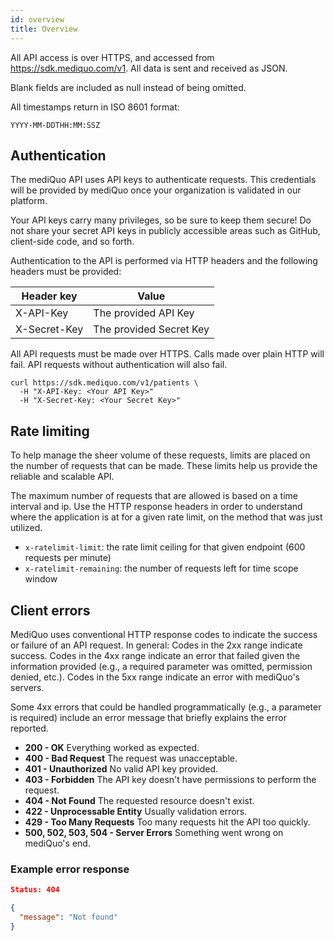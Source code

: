 ```yaml
---
id: overview
title: Overview
---
```


All API access is over HTTPS, and accessed from https://sdk.mediquo.com/v1. All data is sent and received as JSON.

Blank fields are included as null instead of being omitted.

All timestamps return in ISO 8601 format:

```
YYYY-MM-DDTHH:MM:SSZ
```

## Authentication

The mediQuo API uses API keys to authenticate requests. This credentials will be provided by mediQuo once your organization is validated in our platform.

Your API keys carry many privileges, so be sure to keep them secure! Do not share your secret API keys in publicly accessible areas such as GitHub, client-side code, and so forth.

Authentication to the API is performed via HTTP headers and the following headers must be provided:

| Header key   | Value                   |
| ------------ | ----------------------- |
| X-API-Key    | The provided API Key    |
| X-Secret-Key | The provided Secret Key |


All API requests must be made over HTTPS. Calls made over plain HTTP will fail. API requests without authentication will also fail.

```
curl https://sdk.mediquo.com/v1/patients \
  -H "X-API-Key: <Your API Key>"
  -H "X-Secret-Key: <Your Secret Key>"
```

## Rate limiting

To help manage the sheer volume of these requests, limits are placed on the number of requests that can be made. These limits help us provide the reliable and scalable API.

The maximum number of requests that are allowed is based on a time interval and ip. Use the HTTP response headers in order to understand where the application is at for a given rate limit, on the method that was just utilized.

- `x-ratelimit-limit`: the rate limit ceiling for that given endpoint (600 requests per minute)
- `x-ratelimit-remaining`: the number of requests left for time scope window

## Client errors

MediQuo uses conventional HTTP response codes to indicate the success or failure of an API request. In general: Codes in the 2xx range indicate success. Codes in the 4xx range indicate an error that failed given the information provided (e.g., a required parameter was omitted, permission denied, etc.). Codes in the 5xx range indicate an error with mediQuo's servers.

Some 4xx errors that could be handled programmatically (e.g., a parameter is required) include an error message that briefly explains the error reported.

- **200 - OK** Everything worked as expected.
- **400 - Bad Request** The request was unacceptable.
- **401 - Unauthorized** No valid API key provided.
- **403 - Forbidden** The API key doesn't have permissions to perform the request.
- **404 - Not Found** The requested resource doesn't exist.
- **422 - Unprocessable Entity** Usually validation errors.
- **429 - Too Many Requests** Too many requests hit the API too quickly.
- **500, 502, 503, 504 - Server Errors** Something went wrong on mediQuo's end.

### Example error response

```json
Status: 404
```

```json
{
  "message": "Not found"
}
```
